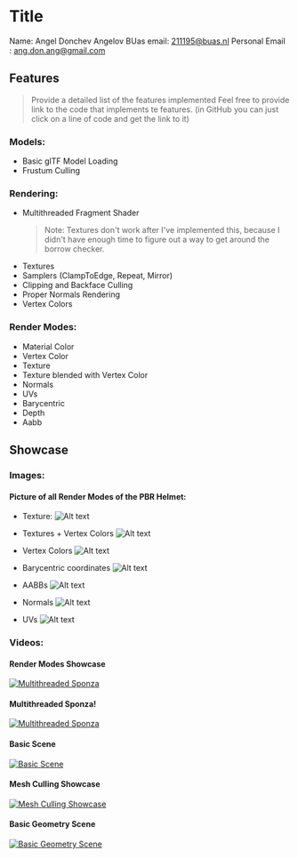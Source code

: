 # Title
Name: Angel Donchev Angelov
BUas email: 211195@buas.nl
Personal Email : ang.don.ang@gmail.com

## Features
> Provide a detailed list of the features implemented
> Feel free to provide link to the code that implements te features. (in GitHub you can just click on a line of code and get the link to it)

### Models:
+ Basic glTF Model Loading
+ Frustum Culling

### Rendering:
+ Multithreaded Fragment Shader
    > Note: Textures don't work after I've implemented this, because I didn't have enough time to figure out a way to get around the borrow checker.
+ Textures
+ Samplers (ClampToEdge, Repeat, Mirror)
+ Clipping and Backface Culling
+ Proper Normals Rendering
+ Vertex Colors

### Render Modes:
+ Material Color
+ Vertex Color
+ Texture
+ Texture blended with Vertex Color
+ Normals
+ UVs
+ Barycentric
+ Depth
+ Aabb

## Showcase

### Images:
#### Picture of all Render Modes of the PBR Helmet:

- Texture:
![Alt text](images/1.png "Title")

- Textures + Vertex Colors
![Alt text](images/2.png "Title")

- Vertex Colors
![Alt text](images/3.png "Title")

- Barycentric coordinates
![Alt text](images/4.png "Title")

- AABBs
![Alt text](images/6.png "Title")

- Normals
![Alt text](images/7.png "Title")

- UVs
![Alt text](images/8.png "Title")


### Videos:
#### Render Modes Showcase
[![Multithreaded Sponza](https://img.youtube.com/vi/o31TKl1d6Gg/0.jpg)](https://www.youtube.com/watch?v=o31TKl1d6Gg)

#### Multithreaded Sponza!
[![Multithreaded Sponza](https://img.youtube.com/vi/g_PNMaMaNic/0.jpg)](https://www.youtube.com/watch?v=g_PNMaMaNic)

#### Basic Scene
[![Basic Scene](https://img.youtube.com/vi/NC4Nr3Xmaek/0.jpg)](https://www.youtube.com/watch?v=NC4Nr3Xmaek)

#### Mesh Culling Showcase
[![Mesh Culling Showcase](https://img.youtube.com/vi/6PpseymY0Co/0.jpg)](https://www.youtube.com/watch?v=6PpseymY0Co)

#### Basic Geometry Scene
[![Basic Geometry Scene](https://img.youtube.com/vi/jjGyO_B1gR4/0.jpg)](https://www.youtube.com/watch?v=jjGyO_B1gR4)

